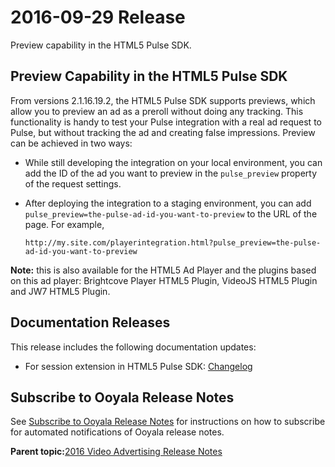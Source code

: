 # 2016-09-29 Release

Preview capability in the HTML5 Pulse SDK.

## Preview Capability in the HTML5 Pulse SDK

From versions 2.1.16.19.2, the HTML5 Pulse SDK supports previews, which allow you to preview an ad as a preroll without doing any tracking. This functionality is handy to test your Pulse integration with a real ad request to Pulse, but without tracking the ad and creating false impressions. Preview can be achieved in two ways:

-   While still developing the integration on your local environment, you can add the ID of the ad you want to preview in the `pulse_preview` property of the request settings.
-   After deploying the integration to a staging environment, you can add `pulse_preview=the-pulse-ad-id-you-want-to-preview` to the URL of the page. For example,

    ```
    http://my.site.com/playerintegration.html?pulse_preview=the-pulse-ad-id-you-want-to-preview
    ```


**Note:** this is also available for the HTML5 Ad Player and the plugins based on this ad player: Brightcove Player HTML5 Plugin, VideoJS HTML5 Plugin and JW7 HTML5 Plugin.

## Documentation Releases

This release includes the following documentation updates:

-   For session extension in HTML5 Pulse SDK: [Changelog](http://pulse-sdks.ooyala.com/pulse-html5/latest/#toc6__anchor)

## Subscribe to Ooyala Release Notes

See [Subscribe to Ooyala Release Notes](../../concepts/release_notes_subscribe.md) for instructions on how to subscribe for automated notifications of Ooyala release notes.

**Parent topic:**[2016 Video Advertising Release Notes](../../oadtech/relnotes/adtech_relnotes_2016.md)

